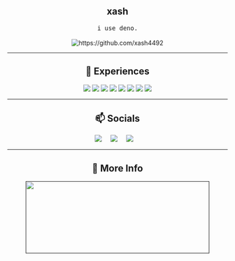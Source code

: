 <h2 align="center">xash</h2>
<p align="center">
  <samp>
    i use deno.
  </samp>
  <br> <br>
  <img src="https://komarev.com/ghpvc/?username=xash4492" alt="https://github.com/xash4492" />
</p>

<hr>

<h2 align="center"> 🔭 Experiences</h2>
<p align="center">
  <img src="https://img.shields.io/badge/HTML5-E34F26?style=for-the-badge&logo=html5&logoColor=white"/>
  <img src="https://img.shields.io/badge/JavaScript-F7DF1E?style=for-the-badge&logo=JavaScript&logoColor=black"/> 
  <img src="https://img.shields.io/badge/typescript-%23007ACC.svg?style=for-the-badge&logo=typescript&logoColor=white"/>
  <img src="https://img.shields.io/badge/Node.js-43853D?style=for-the-badge&logo=node.js&logoColor=white"/>
  <img src="https://img.shields.io/badge/deno-000000?style=for-the-badge&logo=deno&logoColor=white"/>
  <img src="https://img.shields.io/badge/npm-CB3837?style=for-the-badge&logo=npm&logoColor=white"/>
  <img src="https://img.shields.io/badge/Discord-%235865F2.svg?style=for-the-badge&logo=discord&logoColor=white"/>
  <img src="https://img.shields.io/badge/kotlin-%237F52FF.svg?style=for-the-badge&logo=kotlin&logoColor=white"/>


<hr>

<h2  align="center">📫 Socials</h2>
<p align="center">
  <a target="_blank"href="https://instagram.com/7xa5h"><img src="https://img.shields.io/badge/Instagram-E4405F?style=for-the-badge&logo=instagram&logoColor=white" /></a>&nbsp;&nbsp;&nbsp;&nbsp;
  <a target="_blank"href="https://twitter.com/xash4492"><img src="https://img.shields.io/badge/twitter-%231DA1F2.svg?&style=for-the-badge&logo=twitter&logoColor=white" /></a>&nbsp;&nbsp;&nbsp;&nbsp;
  <a href="mailto:xash4492@gmail.com?subject=hello%20xash"><img src="https://img.shields.io/badge/gmail-%23D14836.svg?&style=for-the-badge&logo=gmail&logoColor=white" /></a>&nbsp;&nbsp;&nbsp;&nbsp;
</p>

<hr>

<h2 align="center">🤔 More Info</h2>
<p align=center >
  <a href=>
    <img width=420 height=165 src="https://github-readme-stats.vercel.app/api/top-langs/?username=xash4492"/>
  </a>
</p>
